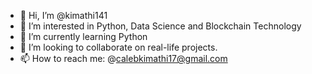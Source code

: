 - 👋 Hi, I’m @kimathi141
- 👀 I’m interested in Python, Data Science and Blockchain Technology
- 🌱 I’m currently learning Python
- 💞️ I’m looking to collaborate on real-life projects.
- 📫 How to reach me:
      @calebkimathi17@gmail.com
